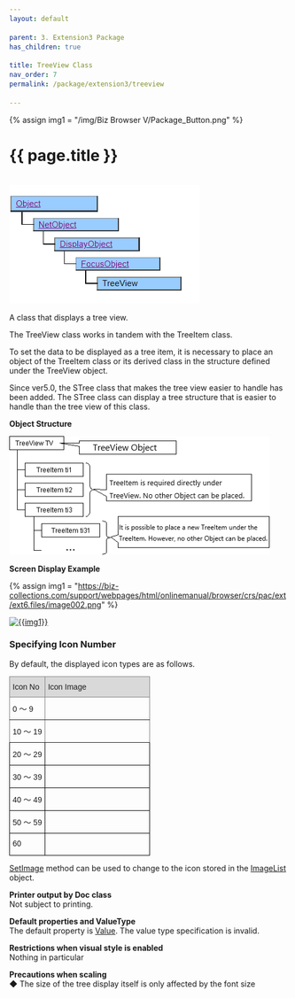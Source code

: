 ```yaml
---
layout: default

parent: 3. Extension3 Package
has_children: true

title: TreeView Class
nav_order: 7
permalink: /package/extension3/treeview

---
```

{% assign img1 = "/img/Biz Browser V/Package_Button.png" %}


# {{ page.title }}
<br>

<a href="/img/Package/Ext3-TreeView.PNG" target="_blank">
<img src="/img/Package/Ext3-TreeView.PNG" alt="login image"></a>

A class that displays a tree view.

The TreeView class works in tandem with the TreeItem class.

To set the data to be displayed as a tree item, it is necessary to place an object of the TreeItem class or its derived class in the structure defined under the TreeView object.

Since ver5.0, the STree class that makes the tree view easier to handle has been added. The STree class can display a tree structure that is easier to handle than the tree view of this class.

**Object Structure**

<a href="/img/Package/Ext3-TreeView1.PNG" target="_blank">
<img src="/img/Package/Ext3-TreeView1.PNG" alt="login image"></a>

**Screen Display Example**

{% assign img1 = "https://biz-collections.com/support/webpages/html/onlinemanual/browser/crs/pac/ext/ext6.files/image002.png" %}

<a href="{{ img1 }}" target="_blank"> <img src="{{ img1 }}" alt="{{img1}}"></a>

### **Specifying Icon Number**

By default, the displayed icon types are as follows.

<style type="text/css">
.tg  {border-collapse:collapse;border-spacing:0;}
.tg td{border-color:black;border-style:solid;border-width:1px;font-family:Arial, sans-serif;font-size:14px;
  overflow:hidden;padding:10px 5px;word-break:normal;}
.tg th{border-color:black;border-style:solid;border-width:1px;font-family:Arial, sans-serif;font-size:14px;
  font-weight:normal;overflow:hidden;padding:10px 5px;word-break:normal;}
.tg .tg-kg9c{background-color:#D9D9D9;border-color:inherit;text-align:left;vertical-align:top}
.tg .tg-0pky{border-color:inherit;text-align:left;vertical-align:top}
.tg .tg-0lax{text-align:left;vertical-align:top}
</style>
<table class="tg">
<thead>
  <tr>
    <th class="tg-kg9c">Icon No</th>
    <th class="tg-kg9c">Icon Image</th>
  </tr>
</thead>
<tbody>
  <tr>
    <td class="tg-0pky">0 ～ 9</td>
    <td class="tg-0pky"><img src="https://biz-collections.com/support/webpages/html/onlinemanual/browser/crs/pac/ext/ext6.files/image003.gif" width="178" height="16"></td>
  </tr>
  <tr>
    <td class="tg-0pky">10 ～ 19</td>
    <td class="tg-0pky"><img src="https://biz-collections.com/support/webpages/html/onlinemanual/browser/crs/pac/ext/ext6.files/image004.gif" width="178" height="16"></td>
  </tr>
  <tr>
    <td class="tg-0lax">20 ～ 29</td>
    <td class="tg-0lax"><img src="https://biz-collections.com/support/webpages/html/onlinemanual/browser/crs/pac/ext/ext6.files/image005.gif" width="178" height="16"></td>
  </tr>
  <tr>
    <td class="tg-0lax">30 ～ 39</td>
    <td class="tg-0lax"><img src="https://biz-collections.com/support/webpages/html/onlinemanual/browser/crs/pac/ext/ext6.files/image006.gif" width="178" height="16"></td>
  </tr>
  <tr>
    <td class="tg-0lax">40 ～ 49</td>
    <td class="tg-0lax"><img src="https://biz-collections.com/support/webpages/html/onlinemanual/browser/crs/pac/ext/ext6.files/image007.gif" width="178" height="16"></td>
  </tr>
  <tr>
    <td class="tg-0lax">50 ～ 59</td>
    <td class="tg-0lax"><img src="https://biz-collections.com/support/webpages/html/onlinemanual/browser/crs/pac/ext/ext6.files/image008.gif" width="178" height="16"></td>
  </tr>
  <tr>
    <td class="tg-0lax">60</td>
    <td class="tg-0lax"><img src="https://biz-collections.com/support/webpages/html/onlinemanual/browser/crs/pac/ext/ext6.files/image009.gif" width="16" height="16"></td>
  </tr>
</tbody>
</table>

<a href="/package/extension3/treeview/methods/setimage">SetImage</a> method can be used to change to the icon stored in the <a href="/package/extension4/imagelist//methods/imagelist">ImageList</a> object.

**Printer output by Doc class**<br>
 Not subject to printing.

**Default properties and ValueType**<br>
 The default property is <a href="/package/extension3/treeview/properties/value">Value</a>. The value type specification is invalid.
 
**Restrictions when visual style is enabled**<br>
Nothing in particular

 **Precautions when scaling**<br>
◆ The size of the tree display itself is only affected by the font size
